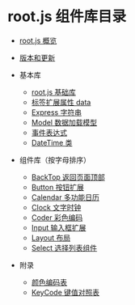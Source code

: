 # root.js 组件库目录

* [root.js 概览](/root.js/overview.md)
* [版本和更新](/root.js/version.md)

* 基本库    
    + [root.js 基础库](/root.js/root.md)
    + [标签扩展属性 data](/root.js/data.md)
    + [Express 字符串](/root.js/express.md)
    + [Model 数据加载模型](/root.js/model.md)
    + [事件表达式](/root.js/event.md)
    + [DateTime 类](/root.js/datetime.md)

* 组件库（按字母排序）
    + [BackTop 返回页面顶部](/root.js/backtop.md)
    + [Button 按钮扩展](/root.js/button.md)
    + [Calendar 多功能日历](/root.js/calendar.md)
    + [Clock 文字时钟](/root.js/clock.md)
    + [Coder 彩色编码](/root.js/coder.md)
    + [Input 输入框扩展](/root.js/input.md)
    + [Layout 布局](/root.js/layout.md)
    + [Select 选择列表组件](/root.js/select.md)

* 附录
    + [颜色编码表](/root.js/colors.md)
    + [KeyCode 键值对照表](/root.js/keycodes.md)